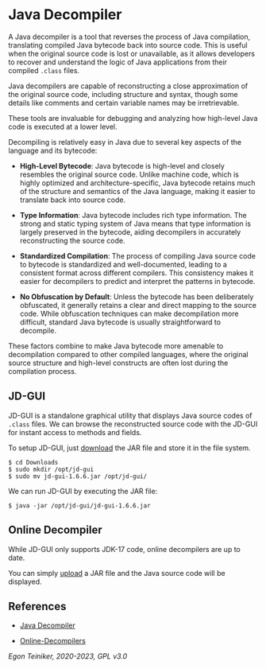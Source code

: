 # Java Decompiler 

A Java decompiler is a tool that reverses the process of Java compilation, 
translating compiled Java bytecode back into source code.
This is useful when the original source code is lost or unavailable, as it 
allows developers to recover and understand the logic of Java applications 
from their compiled `.class` files. 

Java decompilers are capable of reconstructing a close approximation of the 
original source code, including structure and syntax, though some details 
like comments and certain variable names may be irretrievable. 

These tools are invaluable for debugging and analyzing how high-level Java 
code is executed at a lower level.

Decompiling is relatively easy in Java due to several key aspects of the 
language and its bytecode:
* **High-Level Bytecode**: Java bytecode is high-level and closely resembles 
the original source code. Unlike machine code, which is highly optimized 
and architecture-specific, Java bytecode retains much of the structure and 
semantics of the Java language, making it easier to translate back into 
source code.

* **Type Information**: Java bytecode includes rich type information. The strong 
and static typing system of Java means that type information is largely preserved 
in the bytecode, aiding decompilers in accurately reconstructing the source code.

* **Standardized Compilation**: The process of compiling Java source code to 
bytecode is standardized and well-documented, leading to a consistent format 
across different compilers. This consistency makes it easier for decompilers 
to predict and interpret the patterns in bytecode.

* **No Obfuscation by Default**: Unless the bytecode has been deliberately 
obfuscated, it generally retains a clear and direct mapping to the source 
code. While obfuscation techniques can make decompilation more difficult, 
standard Java bytecode is usually straightforward to decompile.

These factors combine to make Java bytecode more amenable to decompilation 
compared to other compiled languages, where the original source structure 
and high-level constructs are often lost during the compilation process.

## JD-GUI

JD-GUI is a standalone graphical utility that displays Java source codes 
of `.class` files. 
We can browse the reconstructed source code with the JD-GUI for instant 
access to methods and fields.

To setup JD-GUI, just [download](http://java-decompiler.github.io/) the
JAR file and store it in the file system.
```
$ cd Downloads
$ sudo mkdir /opt/jd-gui
$ sudo mv jd-gui-1.6.6.jar /opt/jd-gui/
```

We can run JD-GUI by executing the JAR file:
```
$ java -jar /opt/jd-gui/jd-gui-1.6.6.jar
```

## Online Decompiler 

While JD-GUI only supports JDK-17 code, online decompilers are up to date.

You can simply [upload](https://www.decompiler.com/) a JAR file and the Java 
source code will be displayed.



## References
* [Java Decompiler](http://java-decompiler.github.io/)

* [Online-Decompilers](https://www.decompiler.com/)

*Egon Teiniker, 2020-2023, GPL v3.0*
